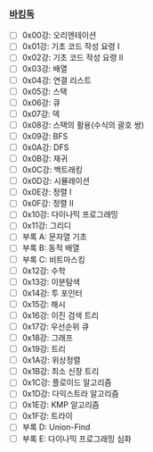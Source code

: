 ### [바킹독](https://github.com/Jinsun-Lee/Algorithm-template/blob/master/study/3_barkdingdog/study_barkingdog.md)

- [ ] 0x00강: 오리엔테이션
- [ ] 0x01강: 기초 코드 작성 요령 I
- [ ] 0x02강: 기초 코드 작성 요령 II
- [ ] 0x03강: 배열
- [ ] 0x04강: 연결 리스트
- [ ] 0x05강: 스택
- [ ] 0x06강: 큐
- [ ] 0x07강: 덱
- [ ] 0x08강: 스택의 활용(수식의 괄호 쌍)
- [ ] 0x09강: BFS
- [ ] 0x0A강: DFS
- [ ] 0x0B강: 재귀
- [ ] 0x0C강: 백트래킹
- [ ] 0x0D강: 시뮬레이션
- [ ] 0x0E강: 정렬 I
- [ ] 0x0F강: 정렬 II
- [ ] 0x10강: 다이나믹 프로그래밍
- [ ] 0x11강: 그리디
- [ ] 부록 A: 문자열 기초
- [ ] 부록 B: 동적 배열
- [ ] 부록 C: 비트마스킹
- [ ] 0x12강: 수학
- [ ] 0x13강: 이분탐색
- [ ] 0x14강: 투 포인터
- [ ] 0x15강: 해시
- [ ] 0x16강: 이진 검색 트리
- [ ] 0x17강: 우선순위 큐
- [ ] 0x18강: 그래프
- [ ] 0x19강: 트리
- [ ] 0x1A강: 위상정렬
- [ ] 0x1B강: 최소 신장 트리
- [ ] 0x1C강: 플로이드 알고리즘
- [ ] 0x1D강: 다익스트라 알고리즘
- [ ] 0x1E강: KMP 알고리즘 
- [ ] 0x1F강: 트라이
- [ ] 부록 D: Union-Find
- [ ] 부록 E: 다이나믹 프로그래밍 심화

</br> 